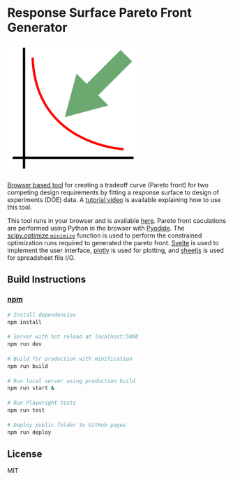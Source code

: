 # Response Surface Pareto Front Generator

<img src="images/logo.png" alt="logo" width="300" height="300">

[Browser based tool](https://mgreminger.github.io/response-surface-pareto/) for creating a tradeoff curve (Pareto front) for two competing design requirements by fitting a response surface to design of experiments (DOE) data. A [tutorial video](https://youtu.be/eRcOnL-D1DA) is available explaining how to use this tool.

This tool runs in your browser and is available [here](https://mgreminger.github.io/response-surface-pareto/). Pareto front caculations are performed using Python in the browser with [Pyodide](https://github.com/iodide-project/pyodide). The [scipy.optimize `minimize`](https://docs.scipy.org/doc/scipy/reference/generated/scipy.optimize.minimize.html#scipy.optimize.minimize) function is used to perform the constrained optimization runs required to generated the pareto front. [Svelte](https://svelte.dev/) is used to implement the user interface, [plotly](https://plotly.com/javascript/) is used for plotting, and [sheetjs](https://github.com/SheetJS/sheetjs) is used for spreadsheet file I/O. 

## Build Instructions
### [npm](https://www.npmjs.com/)
``` bash
# Install dependencies
npm install

# Server with hot reload at localhost:5000
npm run dev

# Build for production with minification
npm run build

# Run local server using production build
npm run start &

# Run Playwright tests
npm run test

# Deploy public folder to GitHub pages
npm run deploy
```
## License
MIT
